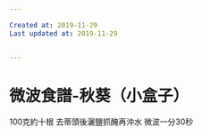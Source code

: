 ```yaml
---

Created at: 2019-11-29
Last updated at: 2019-11-29


---
```


# 微波食譜-秋葵（小盒子）


100克約十根
去蒂頭後灑鹽抓醃再沖水
微波一分30秒

